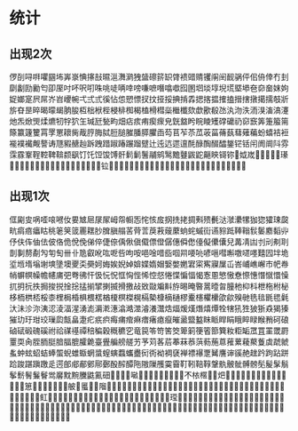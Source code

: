 # 统计

## 出现2次

㑩㓦㖊㗑㘗㘥㘵㟖㟤㥏㩟㪗㬤㴩㵲㶉㹭䀇䃰䇽䍉䏿䙌䜺䞍䦆䦶䦷䩄䯄伻佀侜倖冇刲劘劙劻勷匄卲厔吋吥呎咑咮咷唗唡啈嗙嗛嗻噆噏噷囮圂垇埮埻堄塃塈塨夿奅奤妺姁娖嫏寔屄屌岕岧巎帵弌弍弎徯怗怹愬慓扠抆挜挼捵掯掱揌揢揾搉搕搢搳撴擖擩攲斨旂昚昰晬暍曚朅朒朘枑柮栿梐梫棑椥楬榼榾槥橤檵櫼欬歔歠殽氹汍沕泆洏湨滀滈瀽灺炁焮煚煣爊牣牸狖玍瑊瓩甃畇畑痁痎痏瘈瘝皃皝盩盻睆睖矱礃礳礽窌窾筭箑箙篅篨籝籧籰罥罦罳耲胔胾脝脢脦脰膇膗膰膵臞臿芶苢苲苶苽荍菑蓨蓺蔧薙藊蚡蟢袺裋褦襆襶觍謷诪豗豭赯赸跅跩踖踧踳蹍蹓躄辻迍迒遝邅酕醁醄醊醽鋬铓铦闬阓阛阧雰霂霡鞌鞓鞚鞞鞥颣飖饤饦饾馂馎骭鬁鬎鬐鬴鹓鹥黵鼟鼥鼧齆鿃鿔鿭𠉂𡛟𡷫𢫬𣨼𣭲𣱼𤞤𤪌𥇢𥮾𦈠𦰏𧟄𨓈𨱍𪨇𪨗𪻐𫄤𫄥𫌨𫖔𫘤𫛞𫛶𫜨𫟷𫧯𬆮𬢊𬧀𬬫𬭣𬮤𬸅𭚦𭣇𭱊𮉧𮉨𮉪𮉫𮐨𮙋𮝴𮝹𮣴𮤲𮧴𮧵𰷥𱂨𱂱𱅋

## 出现1次

㑌㔉㕜㖞㗏㗒㘄㚢㚻㝿㞎㞗㞘㟂㠾㡡㤅㤞㤥㧀㧏㧥㧯㨄㪺㱮㲲㳠㶁㶟㹎㹢㺀㺢㻋㼎㽘㾓㾦㿔䀦䄻䇭䇲䈅䍡䎬䏚䐛䐜䑽䒷䒿䓂䓞䓮䕅䕷䖮䖳䗩䘕䜩䝋䟡䩬䩺䯼䰀䴥䵚丱伃伕伡伷佉佊佫佹侻俛俤倅倢倷偊偢傎傤僄僜僝僡僢僽儓儗儽儾兒冓凊凷刌刓刜刵剒剚剺劀勼匉匋卌卝卼叡吪吰呝呰呴咹唈唫唶啙啯喌喓喨喭嗈嘒嘝噭嚃嚜囏囥坢垝垽堩堶塕塮塽墬墺夒奀奰妸娒娭婗婥媕媟媠媢嫛嫳嬎宭寀寯寱屟屲峇峬嶕嶰巿帊帣帩幈幎幧幨幰庯弝弮彿忓忣忨怳恇恟悂悕悾惄惓惵惼愊愒愙慁慜慠憃憏憓憯憱懁懆扤抈抏抶挶捘捝捦捴掹揃揅揦揻搰撽敁敚敠斒斢斿晹晻暋暠曀曶朣杝枊枓枻柂柎柲栘栭栱桮桵桼梩梮棔椇椳楛楢榎榠榤榥槅槷槺樀樋樛櫜櫶欋欙欿歈殠毑毨毰毷毸氉汏沬沴沵洟涊淩湢湦湧滮漘漧潓潝澔澨濬瀁灊焅煏煖熯熸熺燂牷犗犼狌狓狾猋猲獉獕玏玗玵珓璅瓝甔畠疌疕疧疻痗痡痯痳瘄瘏瘜癙皠盝盬盭眜眽睅睊睋睟睩睺矟砢硠硵碔碫磈磎祔祫禖禥禫稖稨穀穊穮穵竜笢笭笴筈筊箄箣箯箵篰簨籹粔缿罛罝罣罭罻罿耎肏胵胹脡腤腷膍臛臲臺舋艑艕艖艻芧苅茖茩菶菻菾葓葧葹蒠蓷蔂薐藂藑虡虣虩蚃蚛蚿蛁蛣蜯蜰蜺蜼蝂蝄螀螲螾蠚蠵衋衏衖袎裯褎褝褾襮覂觺譍谉豀赩趖趻跔跕跰跲踆踸蹎躈辵遌郋郕郙鄋鄏鄾酘醡醰陁隞隟雘霙霫靪靷鞛鞟鞶骫骳骴髆髈髧髲髳鬅鬇鬋鬌鬑鬙鸴黁黕黦黱鼪鿫鿬𠊟𠋆𠲎𠳼𠺖𡌴𡏋𡒄𡸃𢀖𢙐𢪏𢱉𣋉𣎴𣐿𣘗𣪕𣴓𤆵𤝽𤞶𤭢𤰚𥁐𥁢𥅻𥆧𥉳𥘌𥥷𥬞𥬠𥬯𥮜𥯨𥷑𥿝𦈖𦌊𦕓𦞦𦨩𦨭𧎥𧏾𨃅𨚗𨻧𩉜𩮜𪎊𪞝𪠳𪢮𪣝𪨊𪭢𪮋𪱷𪲔𪷽𪽇𪾔𪾦𫂈𫄛𫄟𫄫𫈰𫉁𫋌𫍟𫍢𫎫𫐑𫐖𫐘𫓩𫔇𫖃𫖒𫖹𫗠𫗦𫗩𫗮𫗰𫘭𫚈𫚉𫚒𫚔𫚥𫛣𫛩𫛳𫛸𫜬𫢒𫣊𫪁𫪘𫫦𫫾𫭪𫮅𫰂𫰡𫰰𫵼𫼝𬃘𬄩𬇘𬎆𬑗𬖑𬘜𬘝𬘢𬘵𬙆𬠅𬣀𬤰𬪍𬬲𬬺𬭲𬭴𬱦𬴐𬶧𬸈𬸩𬸱𭄛𭎂𭕆𭘓𭣧𭤰𭪆𭹜𮆏𮉡𮉢𮉤𮉬𮉯𮔂𮔅𮔊𮖁𮖱𮙊𮝵𮝸𮝺𮠞𮣲𮣳𮣵𮣶𮣷𮩛𮩝𮩞𮪥𮫂𮬜𮬝𮬞𮬟𮬠𮬡𮬢𮬣𮬤𮭥𮭦𮭨𮭪𮭰𮮇𮯙𰃷𰟘𰧉𰱱𰵝𰵴𰵼𰷠𱃺𱅈𱇣𱉔𱉵𱊃𱊈𱸇